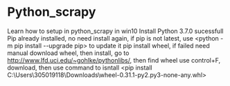 # Python_scrapy
Learn how to setup in python_scrapy in win10
Install Python 3.7.0 sucessfull
Pip already installed, no need install again, if pip is not latest, use <python -m pip install --upgrade pip> to update it
pip install wheel, if failed need manual download wheel, then install, go to http://www.lfd.uci.edu/~gohlke/pythonlibs/, then find wheel use control+F, download, then use command to isntall <pip install C:\Users\305019118\Downloads\wheel-0.31.1-py2.py3-none-any.whl>
  
